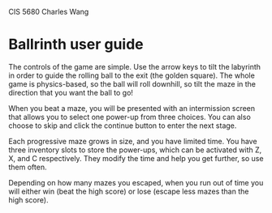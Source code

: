 CIS 5680
Charles Wang

# Ballrinth user guide

The controls of the game are simple. Use the arrow keys to tilt the labyrinth in order to guide the rolling ball to the exit (the golden square). The whole game is physics-based, so the ball will roll downhill, so tilt the maze in the direction that you want the ball to go!

When you beat a maze, you will be presented with an intermission screen that allows you to select one power-up from three choices. You can also choose to skip and click the continue button to enter the next stage.

Each progressive maze grows in size, and you have limited time. You have three inventory slots to store the power-ups, which can be activated with Z, X, and C respectively. They modify the time and help you get further, so use them often.

Depending on how many mazes you escaped, when you run out of time you will either win (beat the high score) or lose (escape less mazes than the high score).
